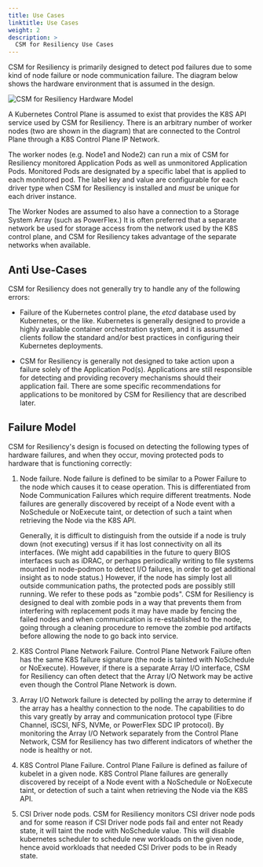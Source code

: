```yaml
---
title: Use Cases
linktitle: Use Cases
weight: 2
description: >
  CSM for Resiliency Use Cases
---
```


CSM for Resiliency is primarily designed to detect pod failures due to some kind of node failure or node communication failure. The diagram below shows the hardware environment that is assumed in the design.

![CSM for Resiliency Hardware Model](../resiliency_model.jpg)

A Kubernetes Control Plane is assumed to exist that provides the K8S API service used by CSM for Resiliency. There is an arbitrary number of worker nodes (two are shown in the diagram) that 
are connected to the Control Plane through a K8S Control Plane IP Network.

The worker nodes (e.g. Node1 and Node2) can run a mix of CSM for Resiliency monitored Application Pods as well as unmonitored Application Pods.  Monitored Pods are designated by a specific label that is applied to each monitored pod. The label key and value are configurable for each driver type when CSM for Resiliency is installed and _must_ be unique for each driver instance.

The Worker Nodes are assumed to also have a connection to a Storage System Array (such as PowerFlex.) It is often preferred that a separate network be used for storage access from the network used by the K8S control plane, and CSM for Resiliency takes advantage of the separate networks when available.

## Anti Use-Cases

CSM for Resiliency does not generally try to handle any of the following errors:

* Failure of the Kubernetes control plane, the _etcd_ database used by Kubernetes, or the like. Kubernetes is generally designed to provide a highly available container orchestration system, and it is assumed clients follow the standard and/or best practices in configuring their Kubernetes deployments.

* CSM for Resiliency is generally not designed to take action upon a failure solely of the Application Pod(s). Applications are still responsible for detecting and providing recovery mechanisms should their application fail. There are some specific recommendations for applications to be monitored by CSM for Resiliency that are described later.

## Failure Model

CSM for Resiliency's design is focused on detecting the following types of hardware failures, and when they occur, moving protected pods to hardware that is functioning correctly:

1. Node failure. Node failure is defined to be similar to a Power Failure to the node which causes it to cease operation. This is differentiated from Node Communication Failures which require different treatments. Node failures are generally discovered by receipt of a Node event with a NoSchedule or NoExecute taint, or detection of such a taint when retrieving the Node via the K8S API. 

    Generally, it is difficult to distinguish from the outside if a node is truly down (not executing) versus if it has lost connectivity on all its interfaces. (We might add capabilities in the future to query BIOS interfaces such as iDRAC, or perhaps periodically writing to file systems mounted in node-podmon to detect I/O failures, in order to get additional insight as to node status.) However, if the node has simply lost all outside communication paths, the protected pods are possibly still running. We refer to these pods as "zombie pods". CSM for Resiliency is designed to deal with zombie pods in a way that prevents them from interfering with replacement pods it may have made by fencing the failed nodes and when communication is re-established to the node, going through a cleaning procedure to remove the zombie pod artifacts before allowing the node to go back into service.

2. K8S Control Plane Network Failure. Control Plane Network Failure often has the same K8S failure signature (the node is tainted with NoSchedule or NoExecute). However, if there is a separate Array I/O interface, CSM for Resiliency can often detect that the Array I/O Network may be active even though the Control Plane Network is down. 

3. Array I/O Network failure is detected by polling the array to determine if the array has a healthy connection to the node. The capabilities to do this vary greatly by array and communication protocol type (Fibre Channel, iSCSI, NFS, NVMe, or PowerFlex SDC IP protocol). By monitoring the Array I/O Network separately from the Control Plane Network, CSM for Resiliency has two different indicators of whether the node is healthy or not.

4. K8S Control Plane Failure. Control Plane Failure is defined as failure of kubelet in a given node. K8S Control Plane failures are generally discovered by receipt of a Node event with a NoSchedule or NoExecute taint, or detection of such a taint when retrieving the Node via the K8S API.

5. CSI Driver node pods. CSM for Resiliency monitors CSI driver node pods and for some reason if CSI Driver node pods fail and enter not Ready state, it will taint the node with NoSchedule value. This will disable kubernetes scheduler to schedule new workloads on the given node, hence avoid workloads that needed CSI Driver pods to be in Ready state.
